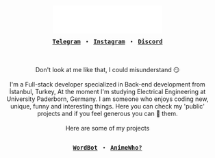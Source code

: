 
<h3 align="center">
	<img src="./title.svg" width="256px"><br>
  <sub><samp>
    <a href="https://t.me/Zamion101">Telegram</a>
    ・
    <a href="https://www.instagram.com/berkebutun">Instagram</a>
    ・
	 <a href="https://discordapp.com/users/117331106868625411">Discord</a>
  </samp></sub>
</h3>

<br>

<p align="center">
Don't look at me like that, I could misunderstand 😏<br><br>
I'm a Full-stack developer specialized in Back-end development from İstanbul, Turkey, At the moment I'm studying Electrical Engineering at University Paderborn, Germany. I am someone who enjoys coding new, unique, funny and interesting things. Here you can check my 'public' projects and if you feel generous you can 🌟 them.
<br><br>
Here are some of my projects
</p>
<h3 align="center">
  <sub><samp>
    <a href="https://top.gg/bot/708327119851356251">WordBot</a>
    ・
    <a href="https://animewho.com">AnimeWho?</a>
  </samp></sub>
</h3>

